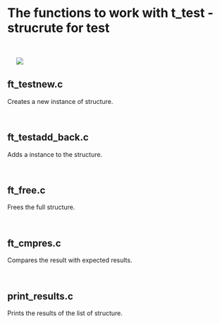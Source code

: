 # The functions to work with t_test - strucrute for test

</br>

<p>
  &nbsp;&nbsp;&nbsp;&nbsp;
  <img src="https://github.com/user-attachments/assets/064af7a0-0fd1-47f0-9b67-5ab595d87553" />
</p>

## ft_testnew.c
Creates a new instance of structure.

</br>

## ft_testadd_back.c
Adds a instance to the structure.

</br>

## ft_free.c
Frees the full structure.

</br>

## ft_cmpres.c
Compares the result with expected results.

</br>

## print_results.c
Prints the results of the list of structure.
